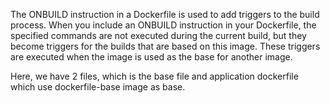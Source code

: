 The ONBUILD instruction in a Dockerfile is used to add triggers to the build process. When you include an ONBUILD instruction 
in your Dockerfile, the specified commands are not executed during the current build, but they become triggers for the builds 
that are based on this image. These triggers are executed when the image is used as the base for another image.

Here, we have 2 files, which is the base file and application dockerfile which use dockerfile-base image as base.




